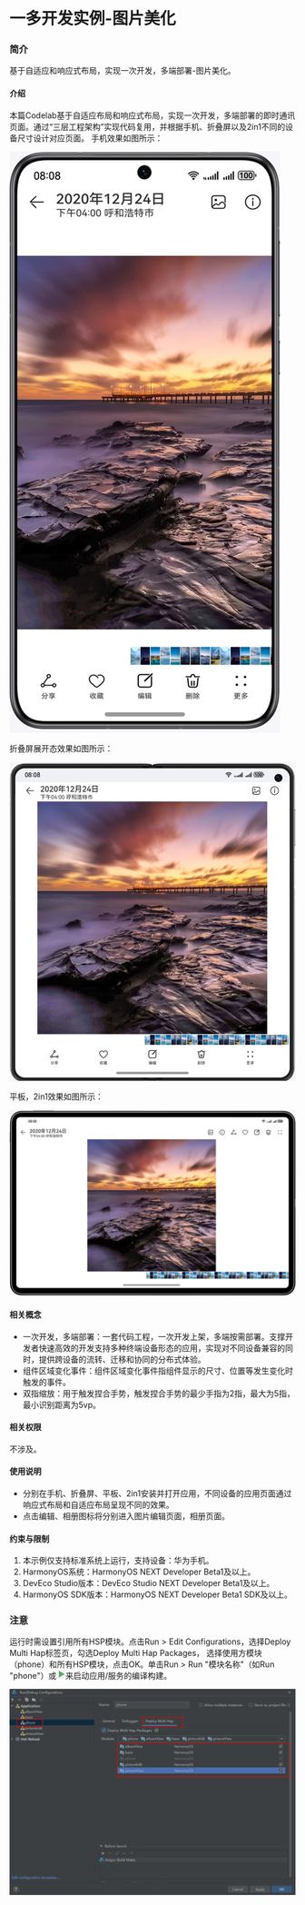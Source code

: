 # 一多开发实例-图片美化

### 简介

基于自适应和响应式布局，实现一次开发，多端部署-图片美化。

#### 介绍

本篇Codelab基于自适应布局和响应式布局，实现一次开发，多端部署的即时通讯页面。通过“三层工程架构”实现代码复用，并根据手机、折叠屏以及2in1不同的设备尺寸设计对应页面。
手机效果如图所示：

![](screenshots/device/phone.png)

折叠屏展开态效果如图所示：

![](screenshots/device/foldable.png)

平板，2in1效果如图所示：

![](screenshots/device/pad.png)

#### 相关概念

- 一次开发，多端部署：一套代码工程，一次开发上架，多端按需部署。支撑开发者快速高效的开发支持多种终端设备形态的应用，实现对不同设备兼容的同时，提供跨设备的流转、迁移和协同的分布式体验。
- 组件区域变化事件：组件区域变化事件指组件显示的尺寸、位置等发生变化时触发的事件。
- 双指缩放：用于触发捏合手势，触发捏合手势的最少手指为2指，最大为5指，最小识别距离为5vp。

#### 相关权限

不涉及。

#### 使用说明

- 分别在手机、折叠屏、平板、2in1安装并打开应用，不同设备的应用页面通过响应式布局和自适应布局呈现不同的效果。
- 点击编辑、相册图标将分别进入图片编辑页面，相册页面。

#### 约束与限制

1. 本示例仅支持标准系统上运行，支持设备：华为手机。
2. HarmonyOS系统：HarmonyOS NEXT Developer Beta1及以上。
3. DevEco Studio版本：DevEco Studio NEXT Developer Beta1及以上。
4. HarmonyOS SDK版本：HarmonyOS NEXT Developer Beta1 SDK及以上。

### 注意

运行时需设置引用所有HSP模块。点击Run > Edit Configurations，选择Deploy Multi Hap标签页，勾选Deploy Multi Hap Packages， 选择使用方模块（phone）和所有HSP模块，点击OK。单击Run > Run "模块名称"（如Run "phone"）或![](screenshots/device/run.png)来启动应用/服务的编译构建。

![](screenshots/device/config.png)

